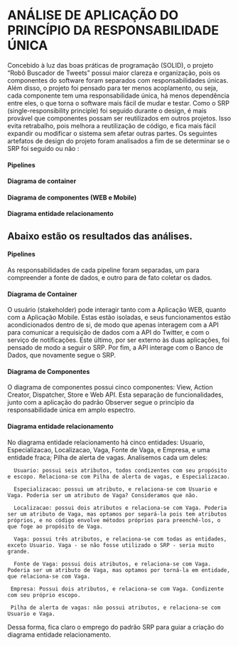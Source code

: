 # ANÁLISE DE APLICAÇÃO DO PRINCÍPIO DA RESPONSABILIDADE ÚNICA


  Concebido à luz das boas práticas de programação (SOLID), o projeto “Robô Buscador de Tweets” possui maior clareza e organização, pois os componentes do software foram separados com responsabilidades únicas. Além disso, o projeto foi pensado para ter menos acoplamento, ou seja, cada componente tem uma responsabilidade única, há menos dependência entre eles, o que torna o software mais fácil de mudar e testar. 
Como o SRP (single-responsibility principle) foi seguido durante o design, é mais provável que componentes possam ser reutilizados em outros projetos. Isso evita retrabalho, pois melhora a reutilização de código, e fica mais fácil expandir ou modificar o sistema sem afetar outras partes.
Os seguintes artefatos de design do projeto foram analisados a fim de se determinar se o SRP foi seguido ou não :

#### Pipelines

#### Diagrama de container

#### Diagrama de componentes (WEB e Mobile)

#### Diagrama entidade relacionamento

## Abaixo estão os resultados das análises.

#### Pipelines
  As responsabilidades de cada pipeline foram separadas, um para compreender a fonte de dados, e outro para de fato coletar os dados.
#### Diagrama de Container
  O usuário (stakeholder) pode interagir tanto com a Aplicação WEB, quanto com a Aplicação Mobile. Estas estão isoladas, e seus funcionamentos estão acondicionados dentro de si, de modo que apenas interagem com a API para comunicar a requisição de dados com a API do Twitter, e com o serviço de notificações. Este último, por ser externo às duas aplicações, foi pensado de modo a seguir o SRP. Por fim, a API interage com o Banco de Dados, que novamente segue o SRP.
#### Diagrama de Componentes

O diagrama de componentes possui cinco componentes: View, Action Creator, Dispatcher, Store e Web API. Esta separação de funcionalidades, junto com a aplicação do padrão Observer segue o princípio da responsabilidade única em amplo espectro.
#### Diagrama entidade relacionamento

No diagrama entidade relacionamento há cinco entidades: Usuario, Especializacao, Localizacao, Vaga, Fonte de Vaga, e Empresa, e uma entidade fraca; Pilha de alerta de vagas. Analisemos cada um deles:

      Usuario: possui seis atributos, todos condizentes com seu propósito e escopo. Relaciona-se com Pilha de alerta de vagas, e Especializacao. 

      Especializacao: possui um atributo, e relaciona-se com Usuario e Vaga. Poderia ser um atributo de Vaga? Consideramos que não.

      Localizacao: possui dois atributos e relaciona-se com Vaga. Poderia ser um atributo de Vaga, mas optamos por separá-la pois tem atributos próprios, e no código envolve métodos próprios para preenchê-los, o que foge ao propósito de Vaga.

      Vaga: possui três atributos, e relaciona-se com todas as entidades, exceto Usuario. Vaga - se não fosse utilizado o SRP - seria muito grande.

      Fonte de Vaga: possui dois atributos, e relaciona-se com Vaga. Poderia ser um atributo de Vaga, mas optamos por torná-la em entidade, que relaciona-se com Vaga.

     Empresa: Possui dois atributos, e relaciona-se com Vaga. Condizente com seu próprio escopo.

     Pilha de alerta de vagas: não possui atributos, e relaciona-se com Usuario e Vaga.

Dessa forma, fica claro o emprego do padrão SRP para guiar a criação do diagrama entidade relacionamento.
